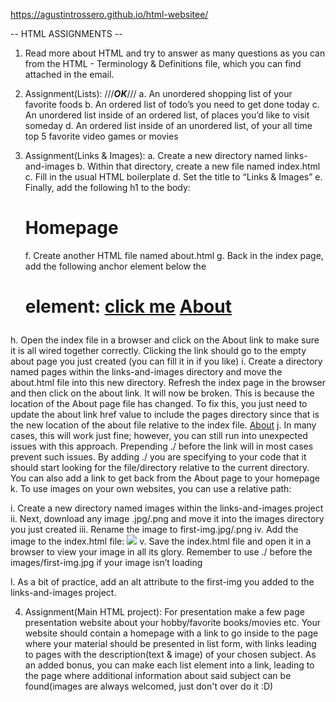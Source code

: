 https://agustintrossero.github.io/html-websitee/




-- HTML ASSIGNMENTS --

1. Read more about HTML and try to answer as many questions as you can from the
HTML - Terminology & Definitions file, which you can find attached in the email.

2. Assignment(Lists): ///***OK***///
a. An unordered shopping list of your favorite foods
b. An ordered list of todo’s you need to get done today
c. An unordered list inside of an ordered list, of places you’d like to visit someday
d. An ordered list inside of an unordered list, of your all time top 5 favorite video
games or movies
3. Assignment(Links & Images):
a. Create a new directory named links-and-images
b. Within that directory, create a new file named index.html
c. Fill in the usual HTML boilerplate
d. Set the title to “Links & Images”
e. Finally, add the following h1 to the body: <h1>Homepage</h1>
f. Create another HTML file named about.html
g. Back in the index page, add the following anchor element below the <h1>
element: <a href=”https://theuselessweb.com/”>click me</a>
<a href="about.html">About</a>

h. Open the index file in a browser and click on the About link to make sure it is all
wired together correctly. Clicking the link should go to the empty about page you
just created (you can fill it in if you like)
i. Create a directory named pages within the links-and-images directory and move
the about.html file into this new directory. Refresh the index page in the browser
and then click on the about link. It will now be broken. This is because the
location of the About page file has changed. To fix this, you just need to update
the about link href value to include the pages directory since that is the new
location of the about file relative to the index file. <a
href="./pages/about.html">About</a>
j. In many cases, this will work just fine; however, you can still run into unexpected
issues with this approach. Prepending ./ before the link will in most cases
prevent such issues. By adding ./ you are specifying to your code that it should
start looking for the file/directory relative to the current directory. You can also
add a link to get back from the About page to your homepage
k. To use images on your own websites, you can use a relative path:

i. Create a new directory named images within the links-and-images
project
ii. Next, download any image .jpg/.png and move it into the images
directory you just created
iii. Rename the image to first-img.jpg/.png
iv. Add the image to the index.html file:
<img src="images/first-img.jpg">
v. Save the index.html file and open it in a browser to view your image in all
its glory. Remember to use ./ before the images/first-img.jpg if your
image isn’t loading

l. As a bit of practice, add an alt attribute to the first-img you added to the
links-and-images project.

4. Assignment(Main HTML project): For presentation make a few page presentation
website about your hobby/favorite books/movies etc. Your website should contain a
homepage with a link to go inside to the page where your material should be presented
in list form, with links leading to pages with the description(text & image) of your chosen
subject. As an added bonus, you can make each list element into a link, leading to the
page where additional information about said subject can be found(images are always
welcomed, just don't over do it :D)